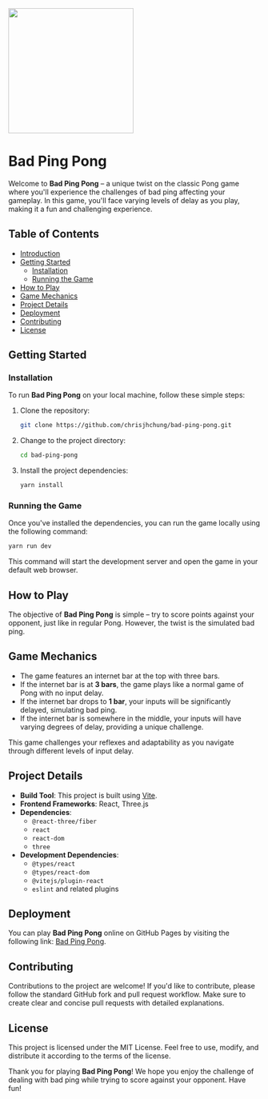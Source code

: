 <img src="https://github.com/chrisjhchung/bad-ping-pong/blob/main/assets/37494613/fcfe9009-bda5-4e5e-b449-d2f9f419df35.png" height="250px" width="250px" />

# Bad Ping Pong

Welcome to **Bad Ping Pong** – a unique twist on the classic Pong game where you'll experience the challenges of bad ping affecting your gameplay. In this game, you'll face varying levels of delay as you play, making it a fun and challenging experience.

## Table of Contents

- [Introduction](#bad-ping-pong-game)
- [Getting Started](#getting-started)
  - [Installation](#installation)
  - [Running the Game](#running-the-game)
- [How to Play](#how-to-play)
- [Game Mechanics](#game-mechanics)
- [Project Details](#project-details)
- [Deployment](#deployment)
- [Contributing](#contributing)
- [License](#license)

## Getting Started

### Installation

To run **Bad Ping Pong** on your local machine, follow these simple steps:

1. Clone the repository:

   ```bash
   git clone https://github.com/chrisjhchung/bad-ping-pong.git
   ```

2. Change to the project directory:

   ```bash
   cd bad-ping-pong
   ```

3. Install the project dependencies:

   ```bash
   yarn install
   ```

### Running the Game

Once you've installed the dependencies, you can run the game locally using the following command:

```bash
yarn run dev
```

This command will start the development server and open the game in your default web browser.

## How to Play

The objective of **Bad Ping Pong** is simple – try to score points against your opponent, just like in regular Pong. However, the twist is the simulated bad ping.

## Game Mechanics

- The game features an internet bar at the top with three bars.
- If the internet bar is at **3 bars**, the game plays like a normal game of Pong with no input delay.
- If the internet bar drops to **1 bar**, your inputs will be significantly delayed, simulating bad ping.
- If the internet bar is somewhere in the middle, your inputs will have varying degrees of delay, providing a unique challenge.

This game challenges your reflexes and adaptability as you navigate through different levels of input delay.

## Project Details

- **Build Tool**: This project is built using [Vite](https://vitejs.dev/).
- **Frontend Frameworks**: React, Three.js
- **Dependencies**:
  - `@react-three/fiber`
  - `react`
  - `react-dom`
  - `three`
- **Development Dependencies**:
  - `@types/react`
  - `@types/react-dom`
  - `@vitejs/plugin-react`
  - `eslint` and related plugins

## Deployment

You can play **Bad Ping Pong** online on GitHub Pages by visiting the following link: [Bad Ping Pong](https://chrisjhchung.github.io/bad-ping-pong/).

## Contributing

Contributions to the project are welcome! If you'd like to contribute, please follow the standard GitHub fork and pull request workflow. Make sure to create clear and concise pull requests with detailed explanations.

## License

This project is licensed under the MIT License. Feel free to use, modify, and distribute it according to the terms of the license.

Thank you for playing **Bad Ping Pong**! We hope you enjoy the challenge of dealing with bad ping while trying to score against your opponent. Have fun!
